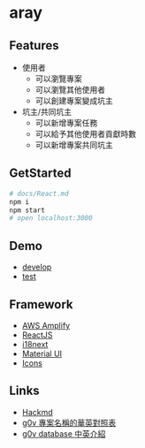 # aray

## Features

- 使用者
  - 可以瀏覽專案
  - 可以瀏覽其他使用者
  - 可以創建專案變成坑主
- 坑主/共同坑主
  - 可以新增專案任務
  - 可以給予其他使用者貢獻時數
  - 可以新增專案共同坑主

## GetStarted

```bash
# docs/React.md
npm i
npm start
# open localhost:3000
```

## Demo

- [develop](https://develop.dpw6pfmb7twme.amplifyapp.com/)
- [test](https://test.dpw6pfmb7twme.amplifyapp.com/)

## Framework

- [AWS Amplify](https://docs.amplify.aws/)
- [ReactJS](https://reactjs.org/)
- [i18next](https://www.i18next.com/)
- [Material UI](https://material-ui.com/)
- [Icons](https://material-ui.com/components/material-icons/)

## Links

- [Hackmd](https://g0v.hackmd.io/vJ7_irbLRQGMYF29C9mZGA)
- [g0v 專案名稱的華英對照表](https://docs.google.com/spreadsheets/d/1hFAl4CvtkPGAFY5QaXYXWki2GNXJkElebgonU3RHRdk/edit#gid=0)
- [g0v database 中英介紹](https://docs.google.com/spreadsheets/d/1C9-g1pvkfqBJbfkjPB0gvfBbBxVlWYJj6tTVwaI5_x8/edit#gid=0)
